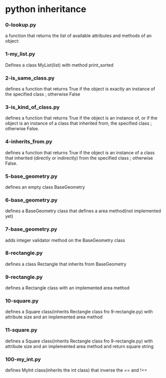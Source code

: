 # python inheritance
### 0-lookup.py
a function that returns the list of available attributes and methods of an object:
### 1-my_list.py
Defines a class MyList(list) with method print_sorted
### 2-is_same_class.py
defines a function that returns True if the object is exactly an instance of the specified class ; otherwise False
### 3-is_kind_of_class.py
defines a function that returns True if the object is an instance of, or if the object is an instance of a class that inherited from, the specified class ; otherwise False.
### 4-inherits_from.py
defines a function that returns True if the object is an instance of a class that inherited (directly or indirectly) from the specified class ; otherwise False.
### 5-base_geometry.py
defines an empty class BaseGeometry
### 6-base_geometry.py
defines a BaseGeometry class that defines a area method(not implemented yet)
### 7-base_geometry.py
adds integer validator method on the BaseGeometry class
### 8-rectangle.py
defines a class Rectangle that inherits from BaseGeometry
### 9-rectangle.py
defines a Rectangle class with an implemented area method
### 10-square.py
defines a Square class(inherits Rectangle class fro 9-rectangle.py) with attribute size and an implemented area method
### 11-square.py
defines a Square class(inherits Rectangle class fro 9-rectangle.py) with attribute size and an implemented area method
and return square string
### 100-my_int.py
defines MyInt class(inherits the int class) that inverse the == and !==
